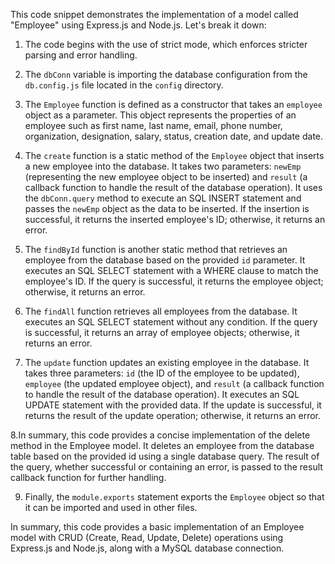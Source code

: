 This code snippet demonstrates the implementation of a model called "Employee" using Express.js and Node.js. Let's break it down:

1. The code begins with the use of strict mode, which enforces stricter parsing and error handling.

2. The `dbConn` variable is importing the database configuration from the `db.config.js` file located in the `config` directory.

3. The `Employee` function is defined as a constructor that takes an `employee` object as a parameter. This object represents the properties of an employee such as first name, last name, email, phone number, organization, designation, salary, status, creation date, and update date.

4. The `create` function is a static method of the `Employee` object that inserts a new employee into the database. It takes two parameters: `newEmp` (representing the new employee object to be inserted) and `result` (a callback function to handle the result of the database operation). It uses the `dbConn.query` method to execute an SQL INSERT statement and passes the `newEmp` object as the data to be inserted. If the insertion is successful, it returns the inserted employee's ID; otherwise, it returns an error.

5. The `findById` function is another static method that retrieves an employee from the database based on the provided `id` parameter. It executes an SQL SELECT statement with a WHERE clause to match the employee's ID. If the query is successful, it returns the employee object; otherwise, it returns an error.

6. The `findAll` function retrieves all employees from the database. It executes an SQL SELECT statement without any condition. If the query is successful, it returns an array of employee objects; otherwise, it returns an error.

7. The `update` function updates an existing employee in the database. It takes three parameters: `id` (the ID of the employee to be updated), `employee` (the updated employee object), and `result` (a callback function to handle the result of the database operation). It executes an SQL UPDATE statement with the provided data. If the update is successful, it returns the result of the update operation; otherwise, it returns an error.

8.In summary, this code provides a concise implementation of the delete method in the Employee model. It deletes an employee from the database table based on the provided id using a single database query. The result of the query, whether successful or containing an error, is passed to the result callback function for further handling.

9. Finally, the `module.exports` statement exports the `Employee` object so that it can be imported and used in other files.

In summary, this code provides a basic implementation of an Employee model with CRUD (Create, Read, Update, Delete) operations using Express.js and Node.js, along with a MySQL database connection.